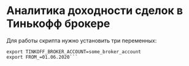 # Аналитика доходности сделок в Тинькофф брокере
Для работы скрипта нужно установить три переменных:
```export TOKEN=some_tinkoff_token
export TINKOFF_BROKER_ACCOUNT=some_broker_account
export FROM_=01.06.2020```
